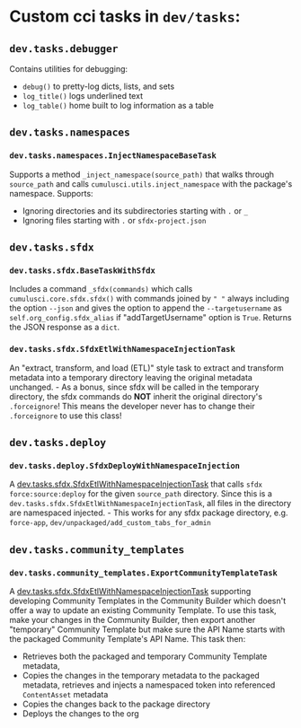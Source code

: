 # Custom cci tasks in `dev/tasks`:

## `dev.tasks.debugger`

Contains utilities for debugging:

-   `debug()` to pretty-log dicts, lists, and sets
-   `log_title()` logs underlined text
-   `log_table()` home built to log information as a table

## `dev.tasks.namespaces`

### `dev.tasks.namespaces.InjectNamespaceBaseTask`

Supports a method `_inject_namespace(source_path)` that walks through `source_path` and calls `cumulusci.utils.inject_namespace` with the package's namespace. Supports:

-   Ignoring directories and its subdirectories starting with `.` or `_`
-   Ignoring files starting with `.` or `sfdx-project.json`

## `dev.tasks.sfdx`

### `dev.tasks.sfdx.BaseTaskWithSfdx`

Includes a command `_sfdx(commands)` which calls `cumulusci.core.sfdx.sfdx()` with commands joined by `" "` always including the option `--json` and gives the option to append the `--targetusername` as `self.org_config.sfdx_alias` if "addTargetUsername" option is `True`. Returns the JSON response as a `dict`.

### `dev.tasks.sfdx.SfdxEtlWithNamespaceInjectionTask`

An "extract, transform, and load (ETL)" style task to extract and transform metadata into a temporary directory leaving the original metadata unchanged. - As a bonus, since sfdx will be called in the temporary directory, the sfdx commands
do **NOT** inherit the original directory's `.forceignore`! This means the developer never has to change their `.forceignore` to use this class!

## `dev.tasks.deploy`

### `dev.tasks.deploy.SfdxDeployWithNamespaceInjection`

A [dev.tasks.sfdx.SfdxEtlWithNamespaceInjectionTask](#dev.tasks.sfdx.SfdxEtlWithNamespaceInjectionTask) that calls `sfdx force:source:deploy` for the given `source_path` directory. Since this is a `dev.tasks.sfdx.SfdxEtlWithNamespaceInjectionTask`, all files in the directory are namespaced injected. - This works for any sfdx package directory, e.g. `force-app`, `dev/unpackaged/add_custom_tabs_for_admin`

## `dev.tasks.community_templates`

### `dev.tasks.community_templates.ExportCommunityTemplateTask`

A [dev.tasks.sfdx.SfdxEtlWithNamespaceInjectionTask](#dev.tasks.sfdx.SfdxEtlWithNamespaceInjectionTask) supporting developing Community Templates in the Community Builder which doesn't offer a way to update an existing Community Template. To use this task, make your changes in the Community Builder, then export another "temporary" Community Template but make sure the API Name starts with the packaged Community Template's API Name. This task then:

-   Retrieves both the packaged and temporary Community Template metadata,
-   Copies the changes in the temporary metadata to the packaged metadata, retrieves and injects a namespaced token into referenced `ContentAsset` metadata
-   Copies the changes back to the package directory
-   Deploys the changes to the org
